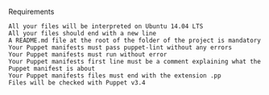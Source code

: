 Requirements

    All your files will be interpreted on Ubuntu 14.04 LTS
    All your files should end with a new line
    A README.md file at the root of the folder of the project is mandatory
    Your Puppet manifests must pass puppet-lint without any errors
    Your Puppet manifests must run without error
    Your Puppet manifests first line must be a comment explaining what the Puppet manifest is about
    Your Puppet manifests files must end with the extension .pp
    Files will be checked with Puppet v3.4


